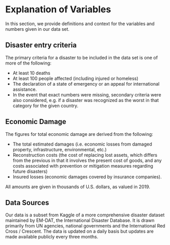 # Explanation of Variables
In this section, we provide definitions and context for the variables and numbers given in our data set. 

## Disaster entry criteria
The primary criteria for a disaster to be included in the data set is one of more of the following:
- At least 10 deaths 
- At least 100 people affected (including injured or homeless)
- The declaration of a state of emergency or an appeal for international assistance.
- In the event that exact numbers were missing, secondary criteria were also considered, e.g. if a disaster was recognized as the worst in that category for the given country.

## Economic Damage
The figures for total economic damage are derived from the following:

- The total estimated damages (i.e. economic losses from damaged property, infrastructure, environmental, etc.) 
- Reconstruction costs (the cost of replacing lost assets, which differs from the previous in that it involves the present cost of goods, and any costs associated with prevention or mitigation measures regarding future disasters) 
- Insured losses (economic damages covered by insurance companies). 

All amounts are given in thousands of U.S. dollars, as valued in 2019.    

## Data Sources
Our data is a subset from Kaggle of a more comprehensive disaster dataset maintained by EM-DAT, the International Disaster Database. It is drawn primarily from UN agencies, national governments and the International Red Cross / Crescent.  The data is updated on a daily basis but updates are made available publicly every three months.  